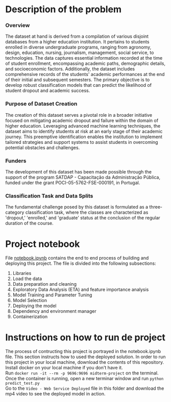 # Description of the problem
### Overview
The dataset at hand is derived from a compilation of various disjoint databases from a higher education institution. It pertains to students enrolled in diverse undergraduate programs, ranging from agronomy, design, education, nursing, journalism, management, social service, to technologies. The data captures essential information recorded at the time of student enrollment, encompassing academic paths, demographic details, and socioeconomic factors. Additionally, the dataset includes comprehensive records of the students' academic performances at the end of their initial and subsequent semesters. The primary objective is to develop robust classification models that can predict the likelihood of student dropout and academic success.

### Purpose of Dataset Creation
The creation of this dataset serves a pivotal role in a broader initiative focused on mitigating academic dropout and failure within the domain of higher education. Leveraging advanced machine learning techniques, the dataset aims to identify students at risk at an early stage of their academic journey. This preemptive identification enables the institution to implement tailored strategies and support systems to assist students in overcoming potential obstacles and challenges.

### Funders
The development of this dataset has been made possible through the support of the program SATDAP - Capacitação da Administração Pública, funded under the grant POCI-05-5762-FSE-000191, in Portugal.

### Classification Task and Data Splits
The fundamental challenge posed by this dataset is formulated as a three-category classification task, where the classes are characterized as 'dropout,' 'enrolled,' and 'graduate' status at the conclusion of the regular duration of the course.

# Project notebook
File [notebook.ipynb](https://github.com/Dmoralesc01/Machine_Learning_Zoomcamp_David_Morales/blob/083966fef509553de6390f11f93a6a5929653836/Midterm%20Project%3A%20Student%20Academic%20Success%20Prediction/notebook.ipynb) contains the end to end process of building and deploying this project. The file is divided into the following subsections:
1. Libraries
2. Load the data
3. Data preparation and cleaning
4. Exploratory Data Analysis (ETA) and feature importance analysis
5. Model Training and Parameter Tuning
6. Model Selection
7. Deploying the model
8. Dependency and environment manager
9. Containerization

# Instructions on how to run de project
The process of contructing this project is portrayed in the notebook.ipynb file. This section instructs how to used the deployed solution.
In order to run this project in your local machine, download the contents of this repository.   
Install docker on your local machine if you don't have it.  
Run `docker run -it --rm -p 9696:9696 midterm-project` on the terminal.  
Once the container is running, open a new terminar window and run `python predict_test.py`    
Go to the `Video - Web Service Deployed` file in this folder and download the mp4 video to see the deployed model in action.
